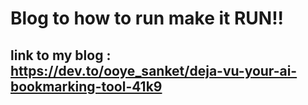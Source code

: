 # Blog to how to run make it RUN!!

## link to my blog : https://dev.to/ooye_sanket/deja-vu-your-ai-bookmarking-tool-41k9